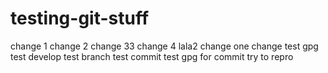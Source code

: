 # testing-git-stuff
change 1
change 2
change 33
change 4
lala2
change one
change test gpg
test develop
test branch
test commit
test gpg for commit
try to repro
